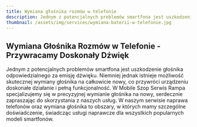 ```yaml
---
title: Wymiana głośnika rozmów w telefonie
description: Jednym z potencjalnych problemów smartfona jest uszkodzenie głośnika odpowiedzialnego za emisję dźwięku. Niemniej jednak istnieje możliwość skutecznej wymiany głośnika na całkowicie nowy, co przywróci urządzeniu doskonałe działanie i pełną funkcjonalność. 
thumbnail: /assets/img/services/wymiana-baterii-w-telefonie.jpg
---
```


## Wymiana Głośnika Rozmów w Telefonie - Przywracamy Doskonały Dźwięk

Jednym z potencjalnych problemów smartfona jest uszkodzenie głośnika odpowiedzialnego za emisję dźwięku. Niemniej jednak istnieje możliwość skutecznej wymiany głośnika na całkowicie nowy, co przywróci urządzeniu doskonałe działanie i pełną funkcjonalność. W Mobile Szop Serwis Rampa specjalizujemy się w precyzyjnej wymianie głośnika na nowy, serdecznie zapraszając do skorzystania z naszych usług. W naszym serwisie naprawa telefonów oraz wymiana głośnika to obszary, w których mamy szczególne doświadczenie, świadcząc usługi naprawcze dla wszystkich popularnych modeli smartfonów.